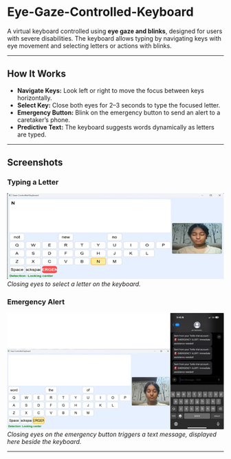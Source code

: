 # Eye-Gaze-Controlled-Keyboard

A virtual keyboard controlled using **eye gaze and blinks**, designed for users with severe disabilities. The keyboard allows typing by navigating keys with eye movement and selecting letters or actions with blinks.

---

## How It Works
- **Navigate Keys:** Look left or right to move the focus between keys horizontally.  
- **Select Key:** Close both eyes for 2–3 seconds to type the focused letter.  
- **Emergency Button:** Blink on the emergency button to send an alert to a caretaker’s phone.  
- **Predictive Text:** The keyboard suggests words dynamically as letters are typed.

---

## Screenshots

### Typing a Letter
![Typing a Letter](image%20(5).png)  
*Closing eyes to select a letter on the keyboard.*

### Emergency Alert
![Emergency Alert](image%20(6).png)  
*Closing eyes on the emergency button triggers a text message, displayed here beside the keyboard.*

---



